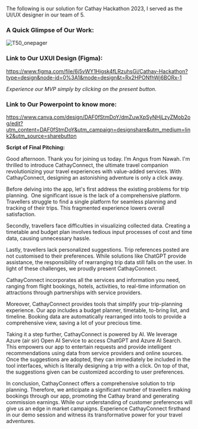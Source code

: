 The following is our solution for Cathay Hackathon 2023, I served as the UI/UX designer in our team of 5.

### **A Quick Glimpse of Our Work:**

![T50_onepager](https://github.com/angusf777/Cathay-Hackathon-2023/assets/114798767/2917164c-d6b2-4481-b0b6-1b57d364a1b2)

### **Link to Our UXUI Design (Figma):**

https://www.figma.com/file/6j5vWY1Higsk4fLRzuhsGi/Cathay-Hackathon?type=design&node-id=0%3A1&mode=design&t=Rx2HPONfhWj6BORx-1

_Experience our MVP simply by clicking on the present button._

### **Link to Our Powerpoint to know more:**

https://www.canva.com/design/DAF0fStmDoY/dmZuwXpSyNHjLzyZMob2og/edit?utm_content=DAF0fStmDoY&utm_campaign=designshare&utm_medium=link2&utm_source=sharebutton

**Script of Final Pitching:**

Good afternoon. Thank you for joining us today. I’m Angus from Nawah. I'm thrilled to introduce CathayConnect, the ultimate travel companion revolutionizing your travel experiences with value-added services. With CathayConnect, designing an astonishing adventure is only a click away. 
 
Before delving into the app, let's first address the existing problems for trip planning.  
One significant issue is the lack of a comprehensive platform. Travellers struggle to find a single platform for seamless planning and tracking of their trips. This fragmented experience lowers overall satisfaction. 
 
Secondly, travellers face difficulties in visualizing collected data. Creating a timetable and budget plan involves tedious input processes of cost and time data, causing unnecessary hassle.  
 
Lastly, travellers lack personalized suggestions. Trip references posted are not customised to their preferences. While solutions like ChatGPT provide assistance, the responsibility of rearranging trip data still falls on the user. In light of these challenges, we proudly present CathayConnect. 
 
CathayConnect incorporates all the services and information you need, ranging from flight bookings, hotels, activities, to real-time information on attractions through partnerships with service providers. 
 
Moreover, CathayConnect provides tools that simplify your trip-planning experience. Our app includes a budget planner, timetable, to-bring list, and timeline. Booking data are automatically rearranged into tools to provide a comprehensive view, saving a lot of your precious time. 
 
Taking it a step further, CathayConnect is powered by AI. We leverage Azure (air sir) Open AI Service to access ChatGPT and Azure AI Search. This empowers our app to entertain requests and provide intelligent recommendations using data from service providers and online sources. Once the suggestions are adopted, they can immediately be included in the tool interfaces, which is literally designing a trip with a click. On top of that, the suggestions given can be customized according to user preferences. 
 
In conclusion, CathayConnect offers a comprehensive solution to trip planning. Therefore, we anticipate a significant number of travellers making bookings through our app, promoting the Cathay brand and generating commission earnings. While our understanding of customer preferences will give us an edge in market campaigns. Experience CathayConnect firsthand in our demo session and witness its transformative power for your travel adventures.
